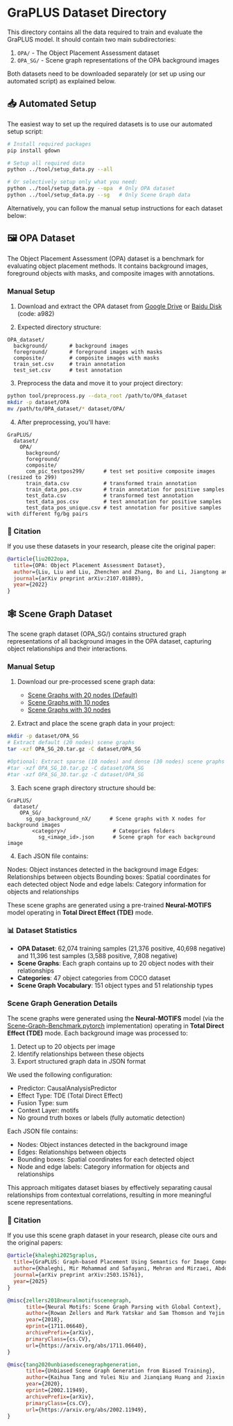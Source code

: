 # GraPLUS Dataset Directory

This directory contains all the data required to train and evaluate the GraPLUS model. It should contain two main subdirectories:

1. `OPA/` - The Object Placement Assessment dataset
2. `OPA_SG/` - Scene graph representations of the OPA background images

Both datasets need to be downloaded separately (or set up using our automated script) as explained below.

## 📥 Automated Setup

The easiest way to set up the required datasets is to use our automated setup script:

```bash
# Install required packages
pip install gdown

# Setup all required data
python ../tool/setup_data.py --all

# Or selectively setup only what you need:
python ../tool/setup_data.py --opa  # Only OPA dataset
python ../tool/setup_data.py --sg   # Only Scene Graph data
```
Alternatively, you can follow the manual setup instructions for each dataset below:

## 🖼️ OPA Dataset
The Object Placement Assessment (OPA) dataset is a benchmark for evaluating object placement methods. It contains background images, foreground objects with masks, and composite images with annotations.
### Manual Setup

1. Download and extract the OPA dataset from [Google Drive](https://drive.google.com/file/d/133Wic_nSqfrIajDnnxwvGzjVti-7Y6PF/view?usp=sharing) or [Baidu Disk](https://pan.baidu.com/s/1IzVLcXWLFgFR4GAbxZUPkw) (code: a982)

2. Expected directory structure:
```
OPA_dataset/
  background/       # background images
  foreground/       # foreground images with masks
  composite/        # composite images with masks
  train_set.csv     # train annotation
  test_set.csv      # test annotation
```

3. Preprocess the data and move it to your project directory:
```bash
python tool/preprocess.py --data_root /path/to/OPA_dataset
mkdir -p dataset/OPA
mv /path/to/OPA_dataset/* dataset/OPA/
```

4. After preprocessing, you'll have:
```
GraPLUS/
  dataset/
    OPA/
      background/
      foreground/
      composite/
      com_pic_testpos299/      # test set positive composite images (resized to 299)
      train_data.csv           # transformed train annotation
      train_data_pos.csv       # train annotation for positive samples
      test_data.csv            # transformed test annotation
      test_data_pos.csv        # test annotation for positive samples
      test_data_pos_unique.csv # test annotation for positive samples with different fg/bg pairs
```
### 📜 Citation
If you use these datasets in your research, please cite the original paper:
```bibtex
@article{liu2022opa,
  title={OPA: Object Placement Assessment Dataset},
  author={Liu, Liu and Liu, Zhenchen and Zhang, Bo and Li, Jiangtong and Niu, Li and Liu, Qingyang and Zhang, Liqing},
  journal={arXiv preprint arXiv:2107.01889},
  year={2022}
}
```

## 🕸️ Scene Graph Dataset
The scene graph dataset (OPA_SG/) contains structured graph representations of all background images in the OPA dataset, capturing object relationships and their interactions.

### Manual Setup

1. Download our pre-processed scene graph data:
   - [Scene Graphs with 20 nodes (Default)](https://drive.google.com/file/d/1xxxxxxxxxxxxx/view?usp=sharing)
   - [Scene Graphs with 10 nodes](https://drive.google.com/file/d/1xxxxxxxxxxxxx/view?usp=sharing)
   - [Scene Graphs with 30 nodes](https://drive.google.com/file/d/1xxxxxxxxxxxxx/view?usp=sharing)

2. Extract and place the scene graph data in your project:
```bash
mkdir -p dataset/OPA_SG
# Extract default (20 nodes) scene graphs
tar -xzf OPA_SG_20.tar.gz -C dataset/OPA_SG

#Optional: Extract sparse (10 nodes) and dense (30 nodes) scene graphs
#tar -xzf OPA_SG_10.tar.gz -C dataset/OPA_SG
#tar -xzf OPA_SG_30.tar.gz -C dataset/OPA_SG
```


3. Each scene graph directory structure should be:
```
GraPLUS/
  dataset/
    OPA_SG/
      sg_opa_background_nX/      # Scene graphs with X nodes for background images
        <category>/               # Categories folders
          sg_<image_id>.json      # Scene graph for each background image
```

4. Each JSON file contains:

Nodes: Object instances detected in the background image
Edges: Relationships between objects
Bounding boxes: Spatial coordinates for each detected object
Node and edge labels: Category information for objects and relationships

These scene graphs are generated using a pre-trained **Neural-MOTIFS** model operating in **Total Direct Effect (TDE)** mode.

### 📊 Dataset Statistics

- **OPA Dataset**: 62,074 training samples (21,376 positive, 40,698 negative) and 11,396 test samples (3,588 positive, 7,808 negative)
- **Scene Graphs**: Each graph contains up to 20 object nodes with their relationships
- **Categories**: 47 object categories from COCO dataset
- **Scene Graph Vocabulary**: 151 object types and 51 relationship types


### Scene Graph Generation Details

The scene graphs were generated using the **Neural-MOTIFS** model (via the [Scene-Graph-Benchmark.pytorch](https://github.com/KaihuaTang/Scene-Graph-Benchmark.pytorch) implementation) operating in **Total Direct Effect (TDE)** mode. Each background image was processed to:

1. Detect up to 20 objects per image 
2. Identify relationships between these objects
3. Export structured graph data in JSON format

We used the following configuration:
- Predictor: CausalAnalysisPredictor
- Effect Type: TDE (Total Direct Effect)
- Fusion Type: sum
- Context Layer: motifs
- No ground truth boxes or labels (fully automatic detection)

Each JSON file contains:
- Nodes: Object instances detected in the background image
- Edges: Relationships between objects
- Bounding boxes: Spatial coordinates for each detected object
- Node and edge labels: Category information for objects and relationships

This approach mitigates dataset biases by effectively separating causal relationships from contextual correlations, resulting in more meaningful scene representations.

### 📜 Citation
If you use this scene graph dataset in your research, please cite ours and the original papers:
```bibtex
@article{khaleghi2025graplus,
  title={GraPLUS: Graph-based Placement Using Semantics for Image Composition},
  author={Khaleghi, Mir Mohammad and Safayani, Mehran and Mirzaei, Abdolreza},
  journal={arXiv preprint arXiv:2503.15761},
  year={2025}
}

@misc{zellers2018neuralmotifsscenegraph,
      title={Neural Motifs: Scene Graph Parsing with Global Context}, 
      author={Rowan Zellers and Mark Yatskar and Sam Thomson and Yejin Choi},
      year={2018},
      eprint={1711.06640},
      archivePrefix={arXiv},
      primaryClass={cs.CV},
      url={https://arxiv.org/abs/1711.06640}, 
}

@misc{tang2020unbiasedscenegraphgeneration,
      title={Unbiased Scene Graph Generation from Biased Training}, 
      author={Kaihua Tang and Yulei Niu and Jianqiang Huang and Jiaxin Shi and Hanwang Zhang},
      year={2020},
      eprint={2002.11949},
      archivePrefix={arXiv},
      primaryClass={cs.CV},
      url={https://arxiv.org/abs/2002.11949}, 
}
```
